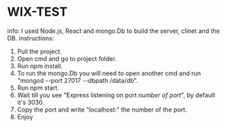 # WIX-TEST
info: 
I used Node.js, React and mongo.Db to build the server, clinet and the DB.
instructions:
1. Pull the project.
2. Open cmd and go to project folder. 
3. Run npm install.
4. To run the mongo.Db you will need to open another cmd and run "mongod --port 27017 --dbpath /data/db".
5. Run npm start.
6. Wait till you see "Express listening on port  *number of port*", by default it's 3030.
7. Copy the port and write "localhost:" the number of the port.
8. Enjoy
